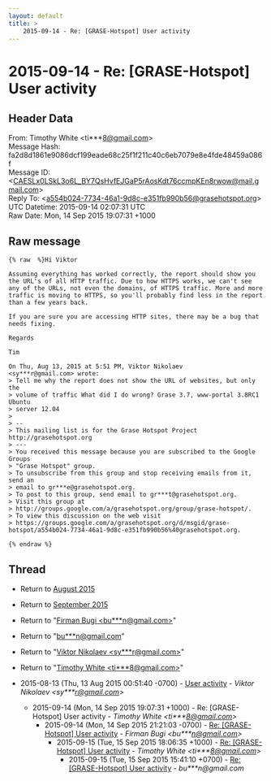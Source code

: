 ```yaml
---
layout: default
title: >
    2015-09-14 - Re: [GRASE-Hotspot] User activity
---
```


# 2015-09-14 - Re: [GRASE-Hotspot] User activity

## Header Data

From: Timothy White \<ti***8@gmail.com\><br>
Message Hash: fa2d8d1861e9086dcf199eade68c25f1f211c40c6eb7079e8e4fde48459a086f<br>
Message ID: \<CAESLx0LSkL3o6L_BY7QsHvfEJGaP5rAosKdt76ccmpKEn8rwow@mail.gmail.com\><br>
Reply To: \<a554b024-7734-46a1-9d8c-e351fb990b56@grasehotspot.org\><br>
UTC Datetime: 2015-09-14 02:07:31 UTC<br>
Raw Date: Mon, 14 Sep 2015 19:07:31 +1000<br>

## Raw message

```
{% raw  %}Hi Viktor

Assuming everything has worked correctly, the report should show you
the URL's of all HTTP traffic. Due to how HTTPS works, we can't see
any of the URLs, not even the domains, of HTTPS traffic. More and more
traffic is moving to HTTPS, so you'll probably find less in the report
than a few years back.

If you are sure you are accessing HTTP sites, there may be a bug that
needs fixing.

Regards

Tim

On Thu, Aug 13, 2015 at 5:51 PM, Viktor Nikolaev
<sy***r@gmail.com> wrote:
> Tell me why the report does not show the URL of websites, but only the
> volume of traffic What did I do wrong? Grase 3.7, www-portal 3.8RC1 Ubuntu
> server 12.04
>
> --
> This mailing list is for the Grase Hotspot Project http://grasehotspot.org
> ---
> You received this message because you are subscribed to the Google Groups
> "Grase Hotspot" group.
> To unsubscribe from this group and stop receiving emails from it, send an
> email to gr***e@grasehotspot.org.
> To post to this group, send email to gr***t@grasehotspot.org.
> Visit this group at
> http://groups.google.com/a/grasehotspot.org/group/grase-hotspot/.
> To view this discussion on the web visit
> https://groups.google.com/a/grasehotspot.org/d/msgid/grase-hotspot/a554b024-7734-46a1-9d8c-e351fb990b56%40grasehotspot.org.

{% endraw %}
```

## Thread

+ Return to [August 2015](/archive/2015/08)
+ Return to [September 2015](/archive/2015/09)

+ Return to "[Firman Bugi <bu***n<span>@</span>gmail.com>](/authors/bu___n_at_gmail_com)"
+ Return to "[bu***n<span>@</span>gmail.com](/authors/bu___n_at_gmail_com)"
+ Return to "[Viktor Nikolaev <sy***r<span>@</span>gmail.com>](/authors/sy___r_at_gmail_com)"
+ Return to "[Timothy White <ti***8<span>@</span>gmail.com>](/authors/ti___8_at_gmail_com)"

+ 2015-08-13 (Thu, 13 Aug 2015 00:51:40 -0700) - [User activity](/archive/2015/08/05412a593b82718e709658d33ec8c37a9a9b379383a52ad395bf1e216c75eb70) - _Viktor Nikolaev \<sy***r@gmail.com\>_
  + 2015-09-14 (Mon, 14 Sep 2015 19:07:31 +1000) - Re: [GRASE-Hotspot] User activity - _Timothy White \<ti***8@gmail.com\>_
    + 2015-09-14 (Mon, 14 Sep 2015 21:21:03 -0700) - [Re: [GRASE-Hotspot] User activity](/archive/2015/09/23e6684f933fe317d423f4c56bf91356f54a931f468b5158815501208a8b5279) - _Firman Bugi \<bu***n@gmail.com\>_
      + 2015-09-15 (Tue, 15 Sep 2015 18:06:35 +1000) - [Re: [GRASE-Hotspot] User activity](/archive/2015/09/f9845d3be4950486b0bbb1f69f7ee2992bf46af0072948bb3890de1cba83d43c) - _Timothy White \<ti***8@gmail.com\>_
        + 2015-09-15 (Tue, 15 Sep 2015 15:41:10 +0700) - [Re: [GRASE-Hotspot] User activity](/archive/2015/09/2ccd80f16762003b0714992e952fb3d0bd7cef33e389129a38a455e6565d5613) - _bu***n@gmail.com_

